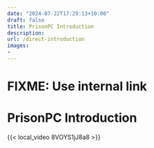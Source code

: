 ```yaml
---
date: "2024-07-22T17:29:13+10:00"
draft: false
title: PrisonPC Introduction
description:
url: /direct-introduction
images:
-
---
```


# FIXME: Use internal link

# PrisonPC Introduction

{{< local_video 8VOYS1jJ8a8 >}}
